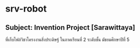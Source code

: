 # srv-robot
Subject: Invention Project [Sarawittaya]
---
ที่เก็บไฟล์วิชาโครงงานสิ่งประดิษฐ์
ในภาคเรียนที่ 2 ระดับชั้น มัธยมศึกษาปีที่ 5